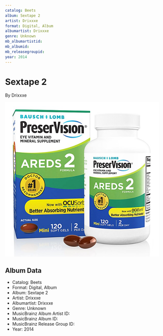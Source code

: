 ```yaml
---
catalog: Beets
album: Sextape 2
artist: Drixxxe
format: Digital, Album
albumartist: Drixxxe
genre: Unknown
mb_albumartistid: 
mb_albumid: 
mb_releasegroupid: 
year: 2014
---
```


# Sextape 2

By Drixxxe

![](../../assets/beetscovers/Drixxxe-Sextape_2.jpg)

## Album Data

- Catalog: Beets
- Format: Digital, Album
- Album: Sextape 2
- Artist: Drixxxe
- Albumartist: Drixxxe
- Genre: Unknown
- MusicBrainz Album Artist ID: 
- MusicBrainz Album ID: 
- MusicBrainz Release Group ID: 
- Year: 2014

